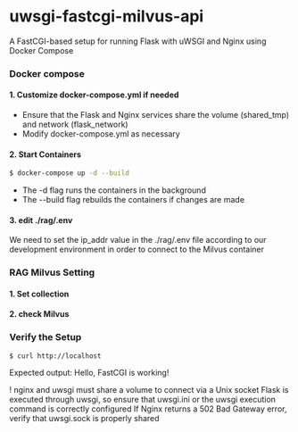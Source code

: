 # uwsgi-fastcgi-milvus-api
A FastCGI-based setup for running Flask with uWSGI and Nginx using Docker Compose

### Docker compose
#### 1. Customize docker-compose.yml if needed 
- Ensure that the Flask and Nginx services share the volume (shared_tmp) and network (flask_network)
- Modify docker-compose.yml as necessary


#### 2. Start Containers 
```bash
$ docker-compose up -d --build
```
- The -d flag runs the containers in the background
- The --build flag rebuilds the containers if changes are made

#### 3. edit ./rag/.env 
We need to set the ip_addr value in the ./rag/.env file according to our development environment in order to connect to the Milvus container

### RAG Milvus Setting
#### 1. Set collection


#### 2. check Milvus


### Verify the Setup
```
$ curl http://localhost
```
Expected output: Hello, FastCGI is working!

! nginx and uwsgi must share a volume to connect via a Unix socket
Flask is executed through uwsgi, so ensure that uwsgi.ini or the uwsgi execution command is correctly configured
If Nginx returns a 502 Bad Gateway error, verify that uwsgi.sock is properly shared
